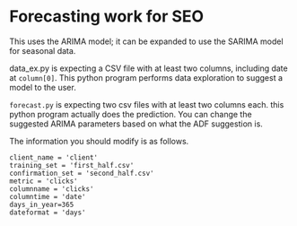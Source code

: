 # Forecasting work for SEO

This uses the ARIMA model; it can be expanded to use the SARIMA model for seasonal data. 

 data_ex.py is expecting a CSV file with at least two columns, including date at `column[0]`. This python program performs 
 data exploration to suggest a model to the user.
 
`forecast.py` is expecting two csv files with at least two columns each. this python program actually does the prediction. 
You can change the suggested ARIMA parameters based on what the ADF suggestion is. 


The information you should modify is as follows. 
```
client_name = 'client'
training_set = 'first_half.csv'
confirmation_set = 'second_half.csv'
metric = 'clicks'
columnname = 'clicks'
columntime = 'date'
days_in_year=365
dateformat = 'days'
```
